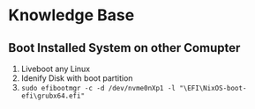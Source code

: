 # Knowledge Base

## Boot Installed System on other Comupter

1. Liveboot any Linux
2. Idenify Disk with boot partition
3. `sudo efibootmgr -c -d /dev/nvme0nXp1 -l "\EFI\NixOS-boot-efi\grubx64.efi"`
